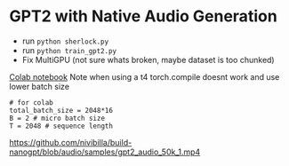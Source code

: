 # GPT2 with Native Audio Generation

- run `python sherlock.py`
- run `python train_gpt2.py`
- Fix MultiGPU (not sure whats broken, maybe dataset is too chunked)

[Colab notebook](https://colab.research.google.com/drive/1n05pnDYuBVIyB3HlKzBaoyjIWta7HqG-?usp=sharing)
Note when using a t4 torch.compile doesnt work and use lower batch size

```
# for colab
total_batch_size = 2048*16
B = 2 # micro batch size
T = 2048 # sequence length
```

https://github.com/nivibilla/build-nanogpt/blob/audio/samples/gpt2_audio_50k_1.mp4
